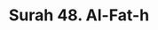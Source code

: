 ---
title       : "Surah 48. Al-Fat-h"
DATE        : 7/25/2018 9:18:17 AM
draft       : false
TYPE        : "quran"

BookCode    : "ARB"
SurahNumber : "48"
TotalAyah   : "29"
---